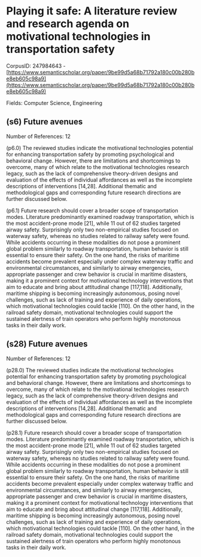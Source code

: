 # Playing it safe: A literature review and research agenda on motivational technologies in transportation safety

CorpusID: 247984643 - [https://www.semanticscholar.org/paper/9be99d5a68b71792a180c00b280be8eb605c98a9](https://www.semanticscholar.org/paper/9be99d5a68b71792a180c00b280be8eb605c98a9)

Fields: Computer Science, Engineering

## (s6) Future avenues
Number of References: 12

(p6.0) The reviewed studies indicate the motivational technologies potential for enhancing transportation safety by promoting psychological and behavioral change. However, there are limitations and shortcomings to overcome, many of which relate to the motivational technologies research legacy, such as the lack of comprehensive theory-driven designs and evaluation of the effects of individual affordances as well as the incomplete descriptions of interventions [14,28]. Additional thematic and methodological gaps and corresponding future research directions are further discussed below.

(p6.1) Future research should cover a broader scope of transportation modes. Literature predominantly examined roadway transportation, which is the most accident-prone mode [21], while 11 out of 62 studies targeted airway safety. Surprisingly only two non-empirical studies focused on waterway safety, whereas no studies related to railway safety were found. While accidents occurring in these modalities do not pose a prominent global problem similarly to roadway transportation, human behavior is still essential to ensure their safety. On the one hand, the risks of maritime accidents become prevalent especially under complex waterway traffic and environmental circumstances, and similarly to airway emergencies, appropriate passenger and crew behavior is crucial in maritime disasters, making it a prominent context for motivational technology interventions that aim to educate and bring about attitudinal change [117,118]. Additionally, maritime shipping is becoming increasingly autonomous, posing novel challenges, such as lack of training and experience of daily operations, which motivational technologies could tackle [110]. On the other hand, in the railroad safety domain, motivational technologies could support the sustained alertness of train operators who perform highly monotonous tasks in their daily work.
## (s28) Future avenues
Number of References: 12

(p28.0) The reviewed studies indicate the motivational technologies potential for enhancing transportation safety by promoting psychological and behavioral change. However, there are limitations and shortcomings to overcome, many of which relate to the motivational technologies research legacy, such as the lack of comprehensive theory-driven designs and evaluation of the effects of individual affordances as well as the incomplete descriptions of interventions [14,28]. Additional thematic and methodological gaps and corresponding future research directions are further discussed below.

(p28.1) Future research should cover a broader scope of transportation modes. Literature predominantly examined roadway transportation, which is the most accident-prone mode [21], while 11 out of 62 studies targeted airway safety. Surprisingly only two non-empirical studies focused on waterway safety, whereas no studies related to railway safety were found. While accidents occurring in these modalities do not pose a prominent global problem similarly to roadway transportation, human behavior is still essential to ensure their safety. On the one hand, the risks of maritime accidents become prevalent especially under complex waterway traffic and environmental circumstances, and similarly to airway emergencies, appropriate passenger and crew behavior is crucial in maritime disasters, making it a prominent context for motivational technology interventions that aim to educate and bring about attitudinal change [117,118]. Additionally, maritime shipping is becoming increasingly autonomous, posing novel challenges, such as lack of training and experience of daily operations, which motivational technologies could tackle [110]. On the other hand, in the railroad safety domain, motivational technologies could support the sustained alertness of train operators who perform highly monotonous tasks in their daily work.
